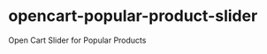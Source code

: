 opencart-popular-product-slider
===============================

Open Cart Slider for Popular Products 
